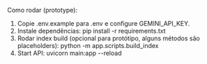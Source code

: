 Como rodar (prototype):
1. Copie .env.example para .env e configure GEMINI_API_KEY.
2. Instale dependências: pip install -r requirements.txt
3. Rodar index build (opcional para protótipo, alguns métodos são placeholders):
   python -m app.scripts.build_index
4. Start API:
   uvicorn main:app --reload
